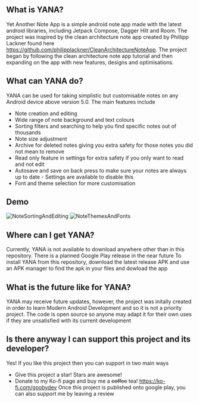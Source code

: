 ## What is YANA?
Yet Another Note App is a simple android note app made with the latest android libraries, including Jetpack Compose, Dagger Hilt and Room. The project was inspired by the clean architecture note app created by Phillipp Lackner found here https://github.com/philipplackner/CleanArchitectureNoteApp. The project began by following the clean architecture note app tutorial and then expanding on the app with new features, designs and optimisations. 

## What can YANA do?
YANA can be used for taking simplistic but customisable notes on any Android device above version 5.0. The main features include 
* Note creation and editing
* Wide range of note background and text colours
* Sorting filters and searching to help you find specific notes out of thousands
* Note size adjustment
* Archive for deleted notes giving you extra safety for those notes you did not mean to remove
* Read only feature in settings for extra safety if you only want to read and not edit
* Autosave and save on back press to make sure your notes are always up to date - Settings are available to disable this 
* Font and theme selection for more customisation

## Demo
![NoteSortingAndEditing](https://user-images.githubusercontent.com/70377808/212318932-e8f48bd5-46fc-46b7-ac63-ad47002eb7fc.gif) 
![NoteThemesAndFonts](https://user-images.githubusercontent.com/70377808/212319031-670e3fa2-eb57-4c04-9787-765f8fa45957.gif)

## Where can I get YANA? 
Currently, YANA is not available to download anywhere other than in this repository. There is a planned Google Play release in the near future
To install YANA from this repository, download the latest release APK and use an APK manager to find the apk in your files and dowload the app

## What is the future like for YANA? 
YANA may receive future updates, however, the project was initally created in order to learn Modern Android Development and so it is not a priority project. The code is open source so anyone may adapt it for their own uses if they are unsatisfied with its current development 

## Is there anyway I can support this project and its developer?
Yes! If you like this project then you can support in two main ways
- Give this project a star! Stars are awesome!
- Donate to my Ko-fi page and buy me a ~~coffee~~ tea! https://ko-fi.com/goobydev
Once this project is published onto google play, you can also support me by leaving a review 
